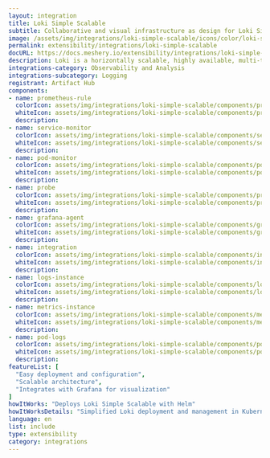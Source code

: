 ```yaml
---
layout: integration
title: Loki Simple Scalable
subtitle: Collaborative and visual infrastructure as design for Loki Simple Scalable
image: /assets/img/integrations/loki-simple-scalable/icons/color/loki-simple-scalable-color.svg
permalink: extensibility/integrations/loki-simple-scalable
docURL: https://docs.meshery.io/extensibility/integrations/loki-simple-scalable
description: Loki is a horizontally scalable, highly available, multi-tenant log aggregation system inspired by Prometheus. It is designed to be very cost effective and easy to operate. It does not index the contents of the logs, but rather a set of labels for each log stream.
integrations-category: Observability and Analysis
integrations-subcategory: Logging
registrant: Artifact Hub
components: 
- name: prometheus-rule
  colorIcon: assets/img/integrations/loki-simple-scalable/components/prometheus-rule/icons/color/prometheus-rule-color.svg
  whiteIcon: assets/img/integrations/loki-simple-scalable/components/prometheus-rule/icons/white/prometheus-rule-white.svg
  description: 
- name: service-monitor
  colorIcon: assets/img/integrations/loki-simple-scalable/components/service-monitor/icons/color/service-monitor-color.svg
  whiteIcon: assets/img/integrations/loki-simple-scalable/components/service-monitor/icons/white/service-monitor-white.svg
  description: 
- name: pod-monitor
  colorIcon: assets/img/integrations/loki-simple-scalable/components/pod-monitor/icons/color/pod-monitor-color.svg
  whiteIcon: assets/img/integrations/loki-simple-scalable/components/pod-monitor/icons/white/pod-monitor-white.svg
  description: 
- name: probe
  colorIcon: assets/img/integrations/loki-simple-scalable/components/probe/icons/color/probe-color.svg
  whiteIcon: assets/img/integrations/loki-simple-scalable/components/probe/icons/white/probe-white.svg
  description: 
- name: grafana-agent
  colorIcon: assets/img/integrations/loki-simple-scalable/components/grafana-agent/icons/color/grafana-agent-color.svg
  whiteIcon: assets/img/integrations/loki-simple-scalable/components/grafana-agent/icons/white/grafana-agent-white.svg
  description: 
- name: integration
  colorIcon: assets/img/integrations/loki-simple-scalable/components/integration/icons/color/integration-color.svg
  whiteIcon: assets/img/integrations/loki-simple-scalable/components/integration/icons/white/integration-white.svg
  description: 
- name: logs-instance
  colorIcon: assets/img/integrations/loki-simple-scalable/components/logs-instance/icons/color/logs-instance-color.svg
  whiteIcon: assets/img/integrations/loki-simple-scalable/components/logs-instance/icons/white/logs-instance-white.svg
  description: 
- name: metrics-instance
  colorIcon: assets/img/integrations/loki-simple-scalable/components/metrics-instance/icons/color/metrics-instance-color.svg
  whiteIcon: assets/img/integrations/loki-simple-scalable/components/metrics-instance/icons/white/metrics-instance-white.svg
  description: 
- name: pod-logs
  colorIcon: assets/img/integrations/loki-simple-scalable/components/pod-logs/icons/color/pod-logs-color.svg
  whiteIcon: assets/img/integrations/loki-simple-scalable/components/pod-logs/icons/white/pod-logs-white.svg
  description: 
featureList: [
  "Easy deployment and configuration",
  "Scalable architecture",
  "Integrates with Grafana for visualization"
]
howItWorks: "Deploys Loki Simple Scalable with Helm"
howItWorksDetails: "Simplified Loki deployment and management in Kubernetes"
language: en
list: include
type: extensibility
category: integrations
---
```


